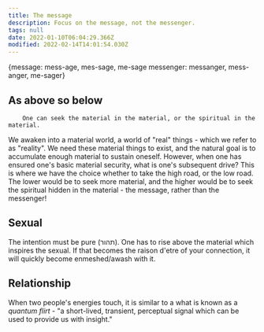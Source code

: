 ```yaml
---
title: The message
description: Focus on the message, not the messenger.
tags: null
date: 2022-01-10T06:04:29.366Z
modified: 2022-02-14T14:01:54.030Z
---
```


{message: mess-age, mes-sage, me-sage
messenger: messanger, mess-anger, me-sager}

## As above so below

        One can seek the material in the material, or the spiritual in the material.

We awaken into a material world, a world of "real" things - which we refer to as "reality". We need these material things to exist, and the natural goal is to accumulate enough material to sustain oneself. However, when one has ensured one's basic material security, what is one's subsequent drive? This is where we have the choice whether to take the high road, or the low road. The lower would be to seek more material, and the higher would be to seek the spiritual hidden in the material - the message, rather than the messenger!

## Sexual

The intention must be pure (תהור). ֺOne has to rise above the material which inspires the sexual. If that becomes the raison d'etre of your connection, it will quickly become enmeshed/awash with it.

## Relationship

When two people's energies touch, it is similar to a what is known as a _quantum flirt_ - "a short-lived, transient, perceptual signal which can be used to provide us with insight."
